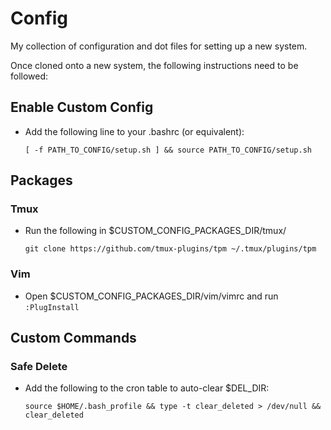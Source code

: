 # Config
My collection of configuration and dot files for setting up a new system.

Once cloned onto a new system, the following instructions need to be followed:

## Enable Custom Config
 * Add the following line to your .bashrc (or equivalent):
   ```
   [ -f PATH_TO_CONFIG/setup.sh ] && source PATH_TO_CONFIG/setup.sh
   ```

## Packages
### Tmux
 * Run the following in $CUSTOM\_CONFIG\_PACKAGES\_DIR/tmux/
   ```
   git clone https://github.com/tmux-plugins/tpm ~/.tmux/plugins/tpm
   ```

### Vim
 * Open $CUSTOM\_CONFIG\_PACKAGES\_DIR/vim/vimrc and run `:PlugInstall`

## Custom Commands
### Safe Delete
 * Add the following to the cron table to auto-clear $DEL\_DIR:
   ```
   source $HOME/.bash_profile && type -t clear_deleted > /dev/null && clear_deleted
   ```
